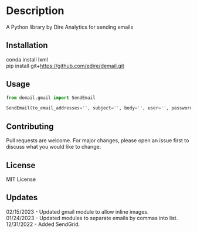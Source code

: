 # Description

A Python library by Dire Analytics for sending emails

## Installation

conda install lxml  
pip install git+https://github.com/edire/demail.git

## Usage

```python
from demail.gmail import SendEmail

SendEmail(to_email_addresses='', subject='', body='', user='', password='')
```

## Contributing

Pull requests are welcome. For major changes, please open an issue first to discuss what you would like to change.

## License

MIT License

## Updates

02/15/2023 - Updated gmail module to allow inline images.<br>
01/24/2023 - Updated modules to separate emails by commas into list.<br>
12/31/2022 - Added SendGrid.
